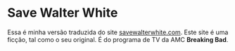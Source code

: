 # Save Walter White

Essa é minha versão traduzida do site [savewalterwhite.com](http://www.savewalterwhite.com/).
Este site é uma ficção, tal como o seu original. É do programa de TV da AMC **Breaking Bad**.



